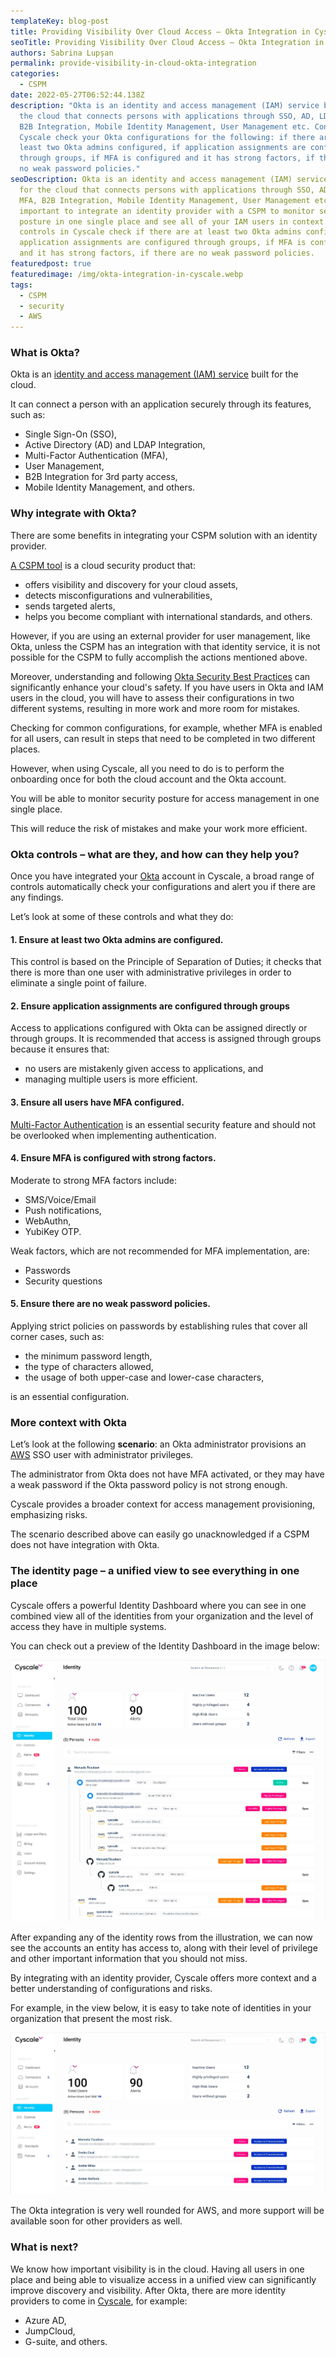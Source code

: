 ```yaml
---
templateKey: blog-post
title: Providing Visibility Over Cloud Access – Okta Integration in Cyscale
seoTitle: Providing Visibility Over Cloud Access – Okta Integration in Cyscale
authors: Sabrina Lupșan
permalink: provide-visibility-in-cloud-okta-integration
categories:
  - CSPM
date: 2022-05-27T06:52:44.138Z
description: "Okta is an identity and access management (IAM) service built for
  the cloud that connects persons with applications through SSO, AD, LDAP MFA,
  B2B Integration, Mobile Identity Management, User Management etc. Controls in
  Cyscale check your Okta configurations for the following: if there are at
  least two Okta admins configured, if application assignments are configured
  through groups, if MFA is configured and it has strong factors, if there are
  no weak password policies."
seoDescription: Okta is an identity and access management (IAM) service built
  for the cloud that connects persons with applications through SSO, AD, LDAP
  MFA, B2B Integration, Mobile Identity Management, User Management etc. It is
  important to integrate an identity provider with a CSPM to monitor security
  posture in one single place and see all of your IAM users in context. Some
  controls in Cyscale check if there are at least two Okta admins configured, if
  application assignments are configured through groups, if MFA is configured
  and it has strong factors, if there are no weak password policies.
featuredpost: true
featuredimage: /img/okta-integration-in-cyscale.webp
tags:
  - CSPM
  - security
  - AWS
---
```

<!--StartFragment-->

### What is Okta? 

Okta is an [identity and access management (IAM) service](https://cyscale.com/blog/iam-services-in-aws-azure-gcp/) built for the cloud.  

It can connect a person with an application securely through its features, such as:  

* Single Sign-On (SSO),  
* Active Directory (AD) and LDAP Integration,  
* Multi-Factor Authentication (MFA),  
* User Management,  
* B2B Integration for 3rd party access,  
* Mobile Identity Management, and others.  

### Why integrate with Okta? 

There are some benefits in integrating your CSPM solution with an identity provider. 

[A CSPM tool](https://cyscale.com/products/cloud-security-posture-management/) is a cloud security product that: 

* offers visibility and discovery for your cloud assets, 
* detects misconfigurations and vulnerabilities, 
* sends targeted alerts, 
* helps you become compliant with international standards, and others. 

However, if you are using an external provider for user management, like Okta, unless the CSPM has an integration with that identity service, it is not possible for the CSPM to fully accomplish the actions mentioned above. 

Moreover, understanding and following [Okta Security Best Practices](https://cyscale.com/blog/iam-okta-security-best-practices/) can significantly enhance your cloud's safety. If you have users in Okta and IAM users in the cloud, you will have to assess their configurations in two different systems, resulting in more work and more room for mistakes. 

Checking for common configurations, for example, whether MFA is enabled for all users, can result in steps that need to be completed in two different places. 

However, when using Cyscale, all you need to do is to perform the onboarding once for both the cloud account and the Okta account.  

You will be able to monitor security posture for access management in one single place. 

This will reduce the risk of mistakes and make your work more efficient. 

### Okta controls – what are they, and how can they help you?

Once you have integrated your [Okta](https://www.okta.com/) account in Cyscale, a broad range of controls automatically check your configurations and alert you if there are any findings. 

Let’s look at some of these controls and what they do: 

#### 1. Ensure at least two Okta admins are configured.  

This control is based on the Principle of Separation of Duties; it checks that there is more than one user with administrative privileges in order to eliminate a single point of failure.  

#### 2. Ensure application assignments are configured through groups 

Access to applications configured with Okta can be assigned directly or through groups. It is recommended that access is assigned through groups because it ensures that: 

* no users are mistakenly given access to applications, and  
* managing multiple users is more efficient. 

#### 3. Ensure all users have MFA configured.  

[Multi-Factor Authentication](https://cyscale.com/blog/iam-best-practices-from-aws-azure-gcp/#MFA) is an essential security feature and should not be overlooked when implementing authentication. 

#### 4. Ensure MFA is configured with strong factors.  

Moderate to strong MFA factors include: 

* SMS/Voice/Email 
* Push notifications, 
* WebAuthn, 
* YubiKey OTP. 

Weak factors, which are not recommended for MFA implementation, are: 

* Passwords 
* Security questions 

#### 5. Ensure there are no weak password policies.  

Applying strict policies on passwords by establishing rules that cover all corner cases, such as: 

* the minimum password length, 
* the type of characters allowed, 
* the usage of both upper-case and lower-case characters, 

is an essential configuration. 

### More context with Okta 

Let’s look at the following **scenario**: an Okta administrator provisions an [AWS](https://cyscale.com/use-cases/aws-cloud-security/) SSO user with administrator privileges.  

The administrator from Okta does not have MFA activated, or they may have a weak password if the Okta password policy is not strong enough.  

Cyscale provides a broader context for access management provisioning, emphasizing risks.  

The scenario described above can easily go unacknowledged if a CSPM does not have integration with Okta. 

### The identity page – a unified view to see everything in one place 

Cyscale offers a powerful Identity Dashboard where you can see in one combined view all of the identities from your organization and the level of access they have in multiple systems. 

You can check out a preview of the Identity Dashboard in the image below: 

![The identity page in Cyscale](/img/1_blurred.webp#shadow "The identity page in Cyscale")

After expanding any of the identity rows from the illustration, we can now see the accounts an entity has access to, along with their level of privilege and other important information that you should not miss. 

By integrating with an identity provider, Cyscale offers more context and a better understanding of configurations and risks. 

For example, in the view below, it is easy to take note of identities in your organization that present the most risk. 

![The identity page in Cyscale](/img/2_blurred.webp#shadow "The identity page in Cyscale")

The Okta integration is very well rounded for AWS, and more support will be available soon for other providers as well.  

### What is next? 

We know how important visibility is in the cloud. Having all users in one place and being able to visualize access in a unified view can significantly improve discovery and visibility. After Okta, there are more identity providers to come in [Cyscale](https://cyscale.com/), for example: 

* Azure AD, 
* JumpCloud, 
* G-suite, and others. 

<!--EndFragment-->